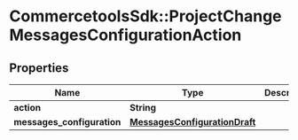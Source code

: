 # CommercetoolsSdk::ProjectChangeMessagesConfigurationAction

## Properties
Name | Type | Description | Notes
------------ | ------------- | ------------- | -------------
**action** | **String** |  | [optional] 
**messages_configuration** | [**MessagesConfigurationDraft**](MessagesConfigurationDraft.md) |  | [optional] 

